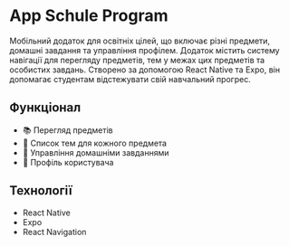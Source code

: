 # App Schule Program

Мобільний додаток для освітніх цілей, що включає різні предмети, домашні завдання та управління профілем. Додаток містить систему навігації для перегляду предметів, тем у межах цих предметів та особистих завдань. Створено за допомогою React Native та Expo, він допомагає студентам відстежувати свій навчальний прогрес.

## Функціонал

- 📚 Перегляд предметів
- 📄 Список тем для кожного предмета
- 📝 Управління домашніми завданнями
- 👤 Профіль користувача

## Технології

- React Native
- Expo
- React Navigation


